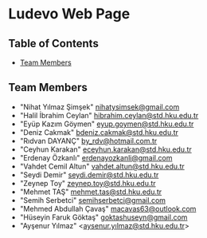 
# Ludevo Web Page

## Table of Contents

* [Team Members](#team-members)

## <a name="team-members"></a>Team Members
* "Nihat Yılmaz Şimşek" <nihatysimsek@gmail.com>
* "Halil İbrahim Ceylan" <hibrahim.ceylan@std.hku.edu.tr>
* "Eyüp Kazım Göymen" <eyup.goymen@std.hku.edu.tr>
* "Deniz Cakmak" <bdeniz.cakmak@std.hku.edu.tr>
* "Rıdvan DAYANÇ" <by_rdv@hotmail.com.tr>
* "Ceyhun Karakan" <eceyhun.karakan@std.hku.edu.tr>
* "Erdenay Özkanlı" <erdenayozkanli@gmail.com>
* "Vahdet Cemil Altun" <vahdet.altun@std.hku.edu.tr>
* "Seydi Demir" <seydi.demir@std.hku.edu.tr>
* "Zeynep Toy" <zeynep.toy@std.hku.edu.tr>
* "Mehmet TAŞ" <mehmet.tas@std.hku.edu.tr>
* "Semih Serbetci" <semihserbetci@gmail.com>
* "Mehmed Abdullah Çavaş" <macavas63@outlook.com>
* "Hüseyin Faruk Göktaş" <goktashuseyn@gmail.com>
* "Ayşenur Yılmaz" <aysenur.yılmaz@std.hku.edu.tr>

